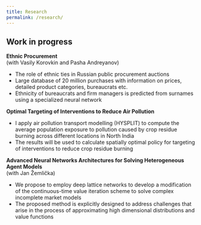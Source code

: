 ```yaml
---
title: Research
permalink: /research/
---
```


## Work in progress


**Ethnic Procurement**  
  (with Vasily Korovkin and Pasha Andreyanov)  
  - The role of ethnic ties in Russian public procurement auctions
  - Large database of 20 million purchases with information on prices, detailed product categories, bureaucrats etc.
  - Ethnicity of bureaucrats and firm managers is predicted from surnames using a specialized neural network


**Optimal Targeting of Interventions to Reduce Air Pollution**  
  - I apply air pollution transport modelling (HYSPLIT) to compute the average population exposure to pollution caused by crop residue burning across different locations in North India
  - The results will be used to calculate spatially optimal policy for targeting of interventions to reduce crop residue burning


**Advanced Neural Networks Architectures for Solving Heterogeneous Agent Models**  
  (with Jan Žemlička)  
  - We propose to employ deep lattice networks to develop a modification of the continuous-time value iteration scheme to solve complex incomplete market models
  - The proposed method is explicitly designed to address challenges that arise in the process of approximating high dimensional distributions and value functions

